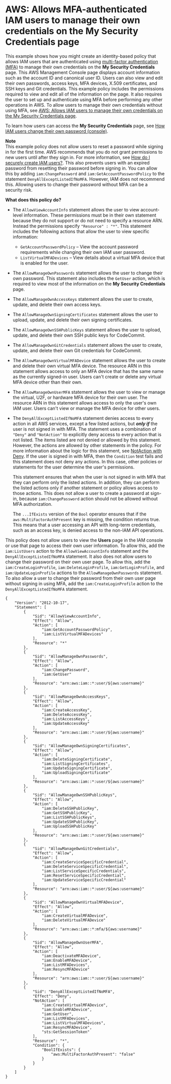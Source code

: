 # AWS: Allows MFA\-authenticated IAM users to manage their own credentials on the My Security Credentials page<a name="reference_policies_examples_aws_my-sec-creds-self-manage"></a>

This example shows how you might create an identity\-based policy that allows IAM users that are authenticated using [multi\-factor authentication \(MFA\)](id_credentials_mfa.md) to manage their own credentials on the **My Security Credentials** page\. This AWS Management Console page displays account information such as the account ID and canonical user ID\. Users can also view and edit their own passwords, access keys, MFA devices, X\.509 certificates, and SSH keys and Git credentials\. This example policy includes the permissions required to view and edit all of the information on the page\. It also requires the user to set up and authenticate using MFA before performing any other operations in AWS\. To allow users to manage their own credentials without using MFA, see [AWS: Allows IAM users to manage their own credentials on the My Security Credentials page](reference_policies_examples_aws_my-sec-creds-self-manage-no-mfa.md)\.

To learn how users can access the **My Security Credentials** page, see [How IAM users change their own password \(console\)](id_credentials_passwords_user-change-own.md#ManagingUserPwdSelf-Console)\.

**Note**  
This example policy does not allow users to reset a password while signing in for the first time\. AWS recommends that you do not grant permissions to new users until after they sign in\. For more information, see [How do I securely create IAM users?](troubleshoot_general.md#troubleshoot_general_securely-create-iam-users)\. This also prevents users with an expired password from resetting their password before signing in\. You can allow this by adding `iam:ChangePassword` and `iam:GetAccountPasswordPolicy` to the statement `DenyAllExceptListedIfNoMFA`\. However, IAM does not recommend this\. Allowing users to change their password without MFA can be a security risk\.

**What does this policy do?**
+ The `AllowViewAccountInfo` statement allows the user to view account\-level information\. These permissions must be in their own statement because they do not support or do not need to specify a resource ARN\. Instead the permissions specify `"Resource" : "*"`\. This statement includes the following actions that allow the user to view specific information: 
  + `GetAccountPasswordPolicy` – View the account password requirements while changing their own IAM user password\.
  + `ListVirtualMFADevices` – View details about a virtual MFA device that is enabled for the user\.
+ The `AllowManageOwnPasswords` statement allows the user to change their own password\. This statement also includes the `GetUser` action, which is required to view most of the information on the **My Security Credentials** page\.
+ The `AllowManageOwnAccessKeys` statement allows the user to create, update, and delete their own access keys\.
+ The `AllowManageOwnSigningCertificates` statement allows the user to upload, update, and delete their own signing certificates\.
+ The `AllowManageOwnSSHPublicKeys` statement allows the user to upload, update, and delete their own SSH public keys for CodeCommit\.
+ The `AllowManageOwnGitCredentials` statement allows the user to create, update, and delete their own Git credentials for CodeCommit\.
+ The `AllowManageOwnVirtualMFADevice` statement allows the user to create and delete their own virtual MFA device\. The resource ARN in this statement allows access to only an MFA device that has the same name as the currently signed\-in user\. Users can't create or delete any virtual MFA device other than their own\.
+ The `AllowManageOwnUserMFA` statement allows the user to view or manage the virtual, U2F, or hardware MFA device for their own user\. The resource ARN in this statement allows access to only the user's own IAM user\. Users can't view or manage the MFA device for other users\.
+ The `DenyAllExceptListedIfNoMFA` statement denies access to every action in all AWS services, except a few listed actions, but ***only if*** the user is not signed in with MFA\. The statement uses a combination of `"Deny"` and `"NotAction"` to explicitly deny access to every action that is not listed\. The items listed are not denied or allowed by this statement\. However, the actions are allowed by other statements in the policy\. For more information about the logic for this statement, see [NotAction with Deny](reference_policies_elements_notaction.md)\. If the user is signed in with MFA, then the `Condition` test fails and this statement does not deny any actions\. In this case, other policies or statements for the user determine the user's permissions\.

  This statement ensures that when the user is not signed in with MFA that they can perform only the listed actions\. In addition, they can perform the listed actions only if another statement or policy allows access to those actions\. This does not allow a user to create a password at sign\-in, because `iam:ChangePassword` action should not be allowed without MFA authorization\.

  The `...IfExists` version of the `Bool` operator ensures that if the `aws:MultiFactorAuthPresent` key is missing, the condition returns true\. This means that a user accessing an API with long\-term credentials, such as an access key, is denied access to the non\-IAM API operations\.

This policy does not allow users to view the **Users** page in the IAM console or use that page to access their own user information\. To allow this, add the `iam:ListUsers` action to the `AllowViewAccountInfo` statement and the `DenyAllExceptListedIfNoMFA` statement\. It also does not allow users to change their password on their own user page\. To allow this, add the `iam:CreateLoginProfile`, `iam:DeleteLoginProfile`, `iam:GetLoginProfile`, and `iam:UpdateLoginProfile` actions to the `AllowManageOwnPasswords` statement\. To also allow a user to change their password from their own user page without signing in using MFA, add the `iam:CreateLoginProfile` action to the `DenyAllExceptListedIfNoMFA` statement\.

```
{
    "Version": "2012-10-17",
    "Statement": [
        {
            "Sid": "AllowViewAccountInfo",
            "Effect": "Allow",
            "Action": [
                "iam:GetAccountPasswordPolicy",
                "iam:ListVirtualMFADevices"
            ],
            "Resource": "*"
        },       
        {
            "Sid": "AllowManageOwnPasswords",
            "Effect": "Allow",
            "Action": [
                "iam:ChangePassword",
                "iam:GetUser"
            ],
            "Resource": "arn:aws:iam::*:user/${aws:username}"
        },
        {
            "Sid": "AllowManageOwnAccessKeys",
            "Effect": "Allow",
            "Action": [
                "iam:CreateAccessKey",
                "iam:DeleteAccessKey",
                "iam:ListAccessKeys",
                "iam:UpdateAccessKey"
            ],
            "Resource": "arn:aws:iam::*:user/${aws:username}"
        },
        {
            "Sid": "AllowManageOwnSigningCertificates",
            "Effect": "Allow",
            "Action": [
                "iam:DeleteSigningCertificate",
                "iam:ListSigningCertificates",
                "iam:UpdateSigningCertificate",
                "iam:UploadSigningCertificate"
            ],
            "Resource": "arn:aws:iam::*:user/${aws:username}"
        },
        {
            "Sid": "AllowManageOwnSSHPublicKeys",
            "Effect": "Allow",
            "Action": [
                "iam:DeleteSSHPublicKey",
                "iam:GetSSHPublicKey",
                "iam:ListSSHPublicKeys",
                "iam:UpdateSSHPublicKey",
                "iam:UploadSSHPublicKey"
            ],
            "Resource": "arn:aws:iam::*:user/${aws:username}"
        },
        {
            "Sid": "AllowManageOwnGitCredentials",
            "Effect": "Allow",
            "Action": [
                "iam:CreateServiceSpecificCredential",
                "iam:DeleteServiceSpecificCredential",
                "iam:ListServiceSpecificCredentials",
                "iam:ResetServiceSpecificCredential",
                "iam:UpdateServiceSpecificCredential"
            ],
            "Resource": "arn:aws:iam::*:user/${aws:username}"
        },
        {
            "Sid": "AllowManageOwnVirtualMFADevice",
            "Effect": "Allow",
            "Action": [
                "iam:CreateVirtualMFADevice",
                "iam:DeleteVirtualMFADevice"
            ],
            "Resource": "arn:aws:iam::*:mfa/${aws:username}"
        },
        {
            "Sid": "AllowManageOwnUserMFA",
            "Effect": "Allow",
            "Action": [
                "iam:DeactivateMFADevice",
                "iam:EnableMFADevice",
                "iam:ListMFADevices",
                "iam:ResyncMFADevice"
            ],
            "Resource": "arn:aws:iam::*:user/${aws:username}"
        },
        {
            "Sid": "DenyAllExceptListedIfNoMFA",
            "Effect": "Deny",
            "NotAction": [
                "iam:CreateVirtualMFADevice",
                "iam:EnableMFADevice",
                "iam:GetUser",
                "iam:ListMFADevices",
                "iam:ListVirtualMFADevices",
                "iam:ResyncMFADevice",
                "sts:GetSessionToken"
            ],
            "Resource": "*",
            "Condition": {
                "BoolIfExists": {
                    "aws:MultiFactorAuthPresent": "false"
                }
            }
        }
    ]
}
```
